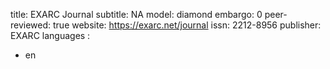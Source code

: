 title: EXARC Journal
subtitle: NA
model: diamond
embargo: 0
peer-reviewed: true
website: https://exarc.net/journal
issn: 2212-8956
publisher: EXARC
languages : 
-  en
